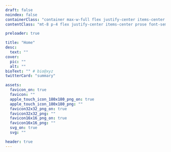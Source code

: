 ```yaml
---
draft: false
noindex: false
containerClass: "container max-w-full flex justify-center items-center h-screen"
contentClass: "mt-8 p-4 flex justify-center items-center prose font-semibold"

preloader: true

title: "Home"
desc:
  text: ""
cover:
  pic: ""
  alt: ""
bioText: "" # bio@xyz
twitterCard: "summary"

assets:
  favicon_on: true
  favicon: ""
  apple_touch_icon_180x180_png_on: true
  apple_touch_icon_180x180_png: ""
  favicon32x32_png_on: true
  favicon32x32_png: ""
  favicon16x16_png_on: true
  favicon16x16_png: ""
  svg_on: true
  svg: ""

header: true
---
```

